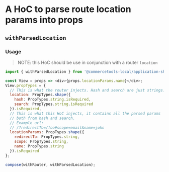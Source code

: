 # A HoC to parse route location params into props

## `withParsedLocation`

### Usage

> NOTE: this HoC should be use in conjunction with a router `location`

```js
import { withParsedLocation } from '@commercetools-local/application-shell';

const View = props => <div>{props.locationParams.name}</div>;
View.propTypes = {
  // This is what the router injects. Hash and search are just strings.
  location: PropTypes.shape({
    hash: PropTypes.string.isRequired,
    search: PropTypes.string.isRequired
  }).isRequired,
  // This is what this HoC injects, it contains all the parsed params
  // both from hash and search.
  // Example url:
  // /?redirectTo=/foo#scope=email&name=john
  locationParams: PropTypes.shape({
    redirectTo: PropTypes.string,
    scope: PropTypes.string,
    name: PropTypes.string
  }).isRequired
};

compose(withRouter, withParsedLocation);
```
